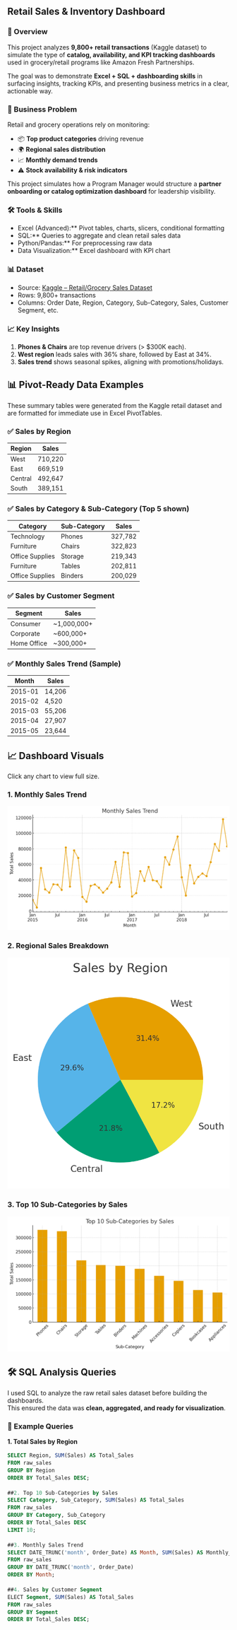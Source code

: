 ## Retail Sales & Inventory Dashboard
 ### 📖 Overview
This project analyzes **9,800+ retail transactions** (Kaggle dataset) to simulate the type of **catalog, availability, and KPI tracking dashboards** used in grocery/retail programs like Amazon Fresh Partnerships.  

The goal was to demonstrate **Excel + SQL + dashboarding skills** in surfacing insights, tracking KPIs, and presenting business metrics in a clear, actionable way.  


### 🎯 Business Problem
Retail and grocery operations rely on monitoring:
- 📦 **Top product categories** driving revenue
- 🌍 **Regional sales distribution**
- 📈 **Monthly demand trends**
- ⚠️ **Stock availability & risk indicators**

This project simulates how a Program Manager would structure a **partner onboarding or catalog optimization dashboard** for leadership visibility.



### 🛠 Tools & Skills
- Excel (Advanced):** Pivot tables, charts, slicers, conditional formatting
- SQL:** Queries to aggregate and clean retail sales data
- Python/Pandas:** For preprocessing raw data
- Data Visualization:** Excel dashboard with KPI chart
  
### 📊 Dataset
- Source: [Kaggle – Retail/Grocery Sales Dataset](https://www.kaggle.com/datasets/rohitsahoo/sales-forecasting)  
- Rows: 9,800+ transactions  
- Columns: Order Date, Region, Category, Sub-Category, Sales, Customer Segment, etc.


### 📈 Key Insights
1. **Phones & Chairs** are top revenue drivers (> $300K each).  
2. **West region** leads sales with 36% share, followed by East at 34%.  
3. **Sales trend** shows seasonal spikes, aligning with promotions/holidays.  

## 📊 Pivot-Ready Data Examples

These summary tables were generated from the Kaggle retail dataset and are formatted for immediate use in Excel PivotTables.

### ✅ Sales by Region

| Region   | Sales    |
|----------|----------|
| West     | 710,220  |
| East     | 669,519  |
| Central  | 492,647  |
| South    | 389,151  |

### ✅ Sales by Category & Sub-Category (Top 5 shown)

| Category         | Sub-Category | Sales    |
|------------------|--------------|----------|
| Technology       | Phones       | 327,782  |
| Furniture        | Chairs       | 322,823  |
| Office Supplies  | Storage      | 219,343  |
| Furniture        | Tables       | 202,811  |
| Office Supplies  | Binders      | 200,029  |

### ✅ Sales by Customer Segment

| Segment      | Sales    |
|--------------|----------|
| Consumer     | ~1,000,000+ |
| Corporate    | ~600,000+  |
| Home Office  | ~300,000+  |


### ✅ Monthly Sales Trend (Sample)

| Month   | Sales    |
|---------|----------|
| 2015-01 | 14,206   |
| 2015-02 | 4,520    |
| 2015-03 | 55,206   |
| 2015-04 | 27,907   |
| 2015-05 | 23,644   

## 📈 Dashboard Visuals

Click any chart to view full size.

### 1. Monthly Sales Trend
![Monthly Sales Trend](https://raw.githubusercontent.com/khushbookatyayan/Projects-Dashboards-Reporting/main/Monthly%20Sales%20Trend.png)

### 2. Regional Sales Breakdown
![Sales by Region](https://raw.githubusercontent.com/khushbookatyayan/Projects-Dashboards-Reporting/main/Regional%20Sales%20Breakdown.png)

### 3. Top 10 Sub-Categories by Sales
![Top Sub-Categories](https://raw.githubusercontent.com/khushbookatyayan/Projects-Dashboards-Reporting/main/Top10%20Subcategory%20By%20Sales.png)

## 🛠️ SQL Analysis Queries  

I used SQL to analyze the raw retail sales dataset before building the dashboards.  
This ensured the data was **clean, aggregated, and ready for visualization**.  

### 🔎 Example Queries  

**1. Total Sales by Region**  
```sql
SELECT Region, SUM(Sales) AS Total_Sales
FROM raw_sales
GROUP BY Region
ORDER BY Total_Sales DESC;

##2. Top 10 Sub-Categories by Sales
SELECT Category, Sub_Category, SUM(Sales) AS Total_Sales
FROM raw_sales
GROUP BY Category, Sub_Category
ORDER BY Total_Sales DESC
LIMIT 10;

##3. Monthly Sales Trend
SELECT DATE_TRUNC('month', Order_Date) AS Month, SUM(Sales) AS Monthly_Sales
FROM raw_sales
GROUP BY DATE_TRUNC('month', Order_Date)
ORDER BY Month;

##4. Sales by Customer Segment
ELECT Segment, SUM(Sales) AS Total_Sales
FROM raw_sales
GROUP BY Segment
ORDER BY Total_Sales DESC;






